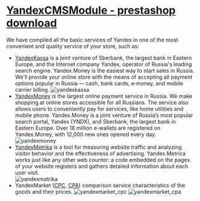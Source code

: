 [YandexCMSModule - prestashop download](https://github.com/yandex-money/yandex-money-cms-prestashop/raw/master/yamodule.zip)
=================

We have compiled all the basic services of Yandex in one of the most convenient and quality service of your store, such as:

* [YandexKassa](https://money.yandex.ru/start/#1) is a joint venture of Sberbank, the largest bank in Eastern Europe, and the Internet company Yandex, operator of Russia's leading search engine. Yandex.Money is the easiest way to start sales in Russia. We'll provide your online store with the means of accepting all payment options popular in Russia — cash, bank cards, e‑money, and mobile carrier billing.
![yandexkassa](https://raw.githubusercontent.com/yandex-money/yandex-money-cms-prestashop/master/img/1.jpg)
* [YandexMoney](https://money.yandex.ru/)  is the largest online payment service in Russia. We make shopping at online stores accessible for all Russians. The service also allows users to conveniently pay for services, like home utilities and mobile phone. Yandex.Money is a joint venture of Russia’s most popular search portal, Yandex (YNDX), and Sberbank, the largest bank in Eastern Europe. Over 18 million e-wallets are registered on Yandex.Money, with 12,000 new ones opened every day.
![yandexmoney](https://raw.githubusercontent.com/yandex-money/yandex-money-cms-prestashop/master/img/2.jpg)
* [YandexMetrika](https://metrika.yandex.ru/) is a tool for measuring website traffic and analyzing visitor behavior and the effectiveness of advertising. Yandex.Metrica works just like any other web counter: a code embedded on the pages of your website registers and gathers detailed information about each user visit.\
![yandexmatrika](https://raw.githubusercontent.com/yandex-money/yandex-money-cms-prestashop/master/img/3.jpg)
* YandexMarket ([CPC](http://welcome.advertising.yandex.ru/market/), [CPA](http://help.yandex.ru/partnermarket/purchase/about.xml)) comparison service characteristics of the goods and their prices.
![yandexmarket_cpc](https://raw.githubusercontent.com/yandex-money/yandex-money-cms-prestashop/master/img/4.jpg)
![yandexmarket_cpa](https://raw.githubusercontent.com/yandex-money/yandex-money-cms-prestashop/master/img/5.jpg)
